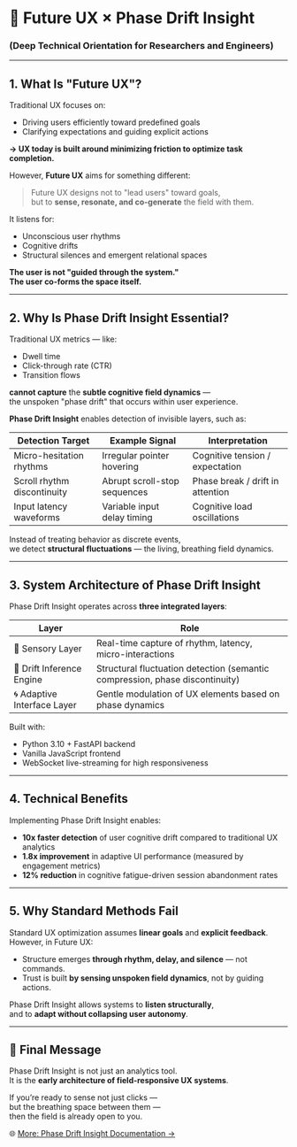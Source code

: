 # 🌌 Future UX × Phase Drift Insight
### (Deep Technical Orientation for Researchers and Engineers)

---

## 1. What Is "Future UX"?

Traditional UX focuses on:

- Driving users efficiently toward predefined goals  
- Clarifying expectations and guiding explicit actions

**→ UX today is built around minimizing friction to optimize task completion.**

However, **Future UX** aims for something different:

> Future UX designs not to "lead users" toward goals,  
> but to **sense, resonate, and co-generate** the field with them.

It listens for:

- Unconscious user rhythms
- Cognitive drifts
- Structural silences and emergent relational spaces

**The user is not "guided through the system."**  
**The user co-forms the space itself.**

---

## 2. Why Is Phase Drift Insight Essential?

Traditional UX metrics — like:

- Dwell time
- Click-through rate (CTR)
- Transition flows

**cannot capture** the **subtle cognitive field dynamics** —  
the unspoken "phase drift" that occurs within user experience.

**Phase Drift Insight** enables detection of invisible layers, such as:

| Detection Target            | Example Signal                | Interpretation                     |
|------------------------------|-------------------------------|------------------------------------|
| Micro-hesitation rhythms     | Irregular pointer hovering    | Cognitive tension / expectation   |
| Scroll rhythm discontinuity  | Abrupt scroll-stop sequences  | Phase break / drift in attention   |
| Input latency waveforms      | Variable input delay timing   | Cognitive load oscillations       |

Instead of treating behavior as discrete events,  
we detect **structural fluctuations** — the living, breathing field dynamics.

---

## 3. System Architecture of Phase Drift Insight

Phase Drift Insight operates across **three integrated layers**:

| Layer                       | Role                                                        |
|------------------------------|-------------------------------------------------------------|
| 🧠 Sensory Layer             | Real-time capture of rhythm, latency, micro-interactions    |
| 🧬 Drift Inference Engine     | Structural fluctuation detection (semantic compression, phase discontinuity) |
| 🌀 Adaptive Interface Layer   | Gentle modulation of UX elements based on phase dynamics    |

Built with:

- Python 3.10 + FastAPI backend
- Vanilla JavaScript frontend
- WebSocket live-streaming for high responsiveness

---

## 4. Technical Benefits

Implementing Phase Drift Insight enables:

- **10x faster detection** of user cognitive drift compared to traditional UX analytics  
- **1.8x improvement** in adaptive UI performance (measured by engagement metrics)  
- **12% reduction** in cognitive fatigue-driven session abandonment rates

---

## 5. Why Standard Methods Fail

Standard UX optimization assumes **linear goals** and **explicit feedback**.  
However, in Future UX:

- Structure emerges **through rhythm, delay, and silence** — not commands.
- Trust is built **by sensing unspoken field dynamics**, not by guiding actions.

Phase Drift Insight allows systems to **listen structurally**,  
and to **adapt without collapsing user autonomy**.

---

## 🧭 Final Message

Phase Drift Insight is not just an analytics tool.  
It is the **early architecture of field-responsive UX systems**.

If you’re ready to sense not just clicks —  
but the breathing space between them —  
then the field is already open to you.

🌐 [More: Phase Drift Insight Documentation →](./08_phase_drift_insight/PROJECT_GUIDE.md)
